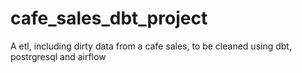 # cafe_sales_dbt_project
A etl, including dirty data from a cafe sales, to be cleaned using dbt, postrgresql and airflow
